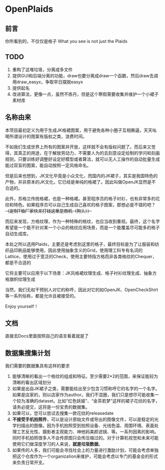 # OpenPlaids

## 前言
你所看到的，不仅仅是格子
What you see is not just the Plaids

## TODO

1. 重构了这堆垃圾，分离成多文件
2. 提供GUI和后端分离的功能，draw也要分离成draw一个函数，然后draw去调用draw_easyx，争取早日摆脱easyx
3. 提供起名
4. 改进算法，更像一点，虽然不炼丹，但是这个寒假需要收集并维护一个小裙子素材库

## 名称由来

本项目最初定义为用于生成JK格裙图案，用于避免各种小圈子互相撕逼，天天吆喝所谓设计的图案有版权之类，浪费时间。

不如我们生成世界上所有的图案并开放，这样就不会有版权问题了。而后来又觉得，其真正的用途，在于解放劳动力，不需要人为的去刻意设定绘制的学问和刻画规则，只要训练好调整好设定好模型或者算法，就可以无人工操作的自动批量生成能过双盲的图案，能自动按照一定风格命名。

但是后来也想到，JK文化毕竟是小众文化，而国内的JK裙子，其实是我国特色的产物，并非原本的JK文化，它已经是单纯的格裙了。因此叫做OpenJK显然是不合适的。

此外，苏格兰传统格裙，也是一种格裙。甚至程序员的格子衬衫，也有非常多的花纹和特色。如果程序员可以自己生成自己喜欢的格子图案，那想必是不错的吧？~~（定制T恤厂家快来打钱这里是商机（狗头））~~

而后来发现，方格纹理，作为一种特殊的格纹，也应当收到重视。最终，这个名字希望是一个能不针对某一个小众的格纹应用场景，而是一个能覆盖尽可能多的格子自动生成库。

本处之所以选用Plaids，主要还是考虑到这里的格子，最终目标是为了让服装和纺织品印刷品能够使用，因此使用抽象含义的Grid，使用理工科专有名词的Lattice，使用过于宽泛的Check，使用主要特指方格而非各类格纹的Chequer，都是不合适的

它将主要可以应用于以下场景：JK风格裙纹理生成、格子衬衫纹理生成、抽象方格旗帜纹理生成

当然，我们无权干预别人对它的称呼，因此对它的如OpenJK、OpenCheckShirt等一系列俗称，都是允许且被接受的。

Enjoy yourself！

## 文档

直接去Docs里面按照自己的语言看着就是了

## 数据集搜集计划

我们需要的数据集具有这样的要求

1. 能够清晰的看出一个格纹的组成和特征。至少需要2*2的范围，来保证能较为清晰的看出区域划分
2. 如果是出自JK裙子之类，需要能给出至少包含习惯称呼它的名字的一个名字。如果是店家的，则以店家作为author。我们不混圈，我们只是想尽可能收集一个较为准确的dataset。比如“红色妖姬”、“金茶若梦”这样的裙子花纹的名字，请务必提交，这将是一份宝贵的数据集。
3. 如果可以，您可以尝试去搜集一款花纹的releasedate
4. **不接受手机拍照件**，可以是设计原始文件或导出的图像文件，可以是稳定的光学扫描出的图像。因为手机拍照受到拍照设备、光线色温、周围环境、表面处理工艺反光性、摄影者主观能力、神他妈美颜滤镜、等。一系列因素的影响。同时手机拍照很多人不会传原图只会传压缩过的。对于计算机视觉和未来可能使用它们做深度学习的人来说，**就是垃圾数据**。
5. 如果传的人多，我们可能会寻找社会上的力量进行激励计划，可能会考虑单独把这个仓库作为一个organization来维护，可能会考虑以专门的基金会的形式来负责日常开支。